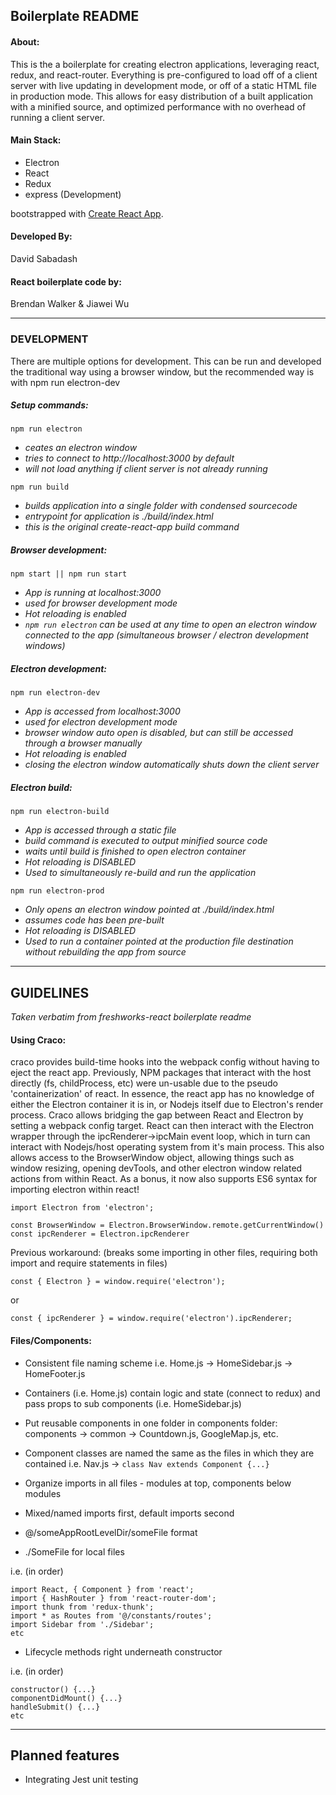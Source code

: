 ## Boilerplate README

#### About:

This is the a boilerplate for creating electron applications, leveraging react, redux, and react-router.
Everything is pre-configured to load off of a client server with live updating in development mode, or off of a static HTML file in production mode.
This allows for easy distribution of a built application with a minified source, and optimized performance with no overhead of running a client server.

#### Main Stack:

- Electron
- React
- Redux
- express (Development)

bootstrapped with [Create React App](https://github.com/facebook/create-react-app).

#### Developed By:

David Sabadash

#### React boilerplate code by:
Brendan Walker & Jiawei Wu

---
### DEVELOPMENT

There are multiple options for development. This can be run and developed the traditional way using a browser window,
but the recommended way is with npm run electron-dev 

##### Setup commands:

`npm run electron`
- *ceates an electron window*
- *tries to connect to http://localhost:3000 by default*
- *will not load anything if client server is not already running*

`npm run build`
- *builds application into a single folder with condensed sourcecode*
- *entrypoint for application is ./build/index.html*
- *this is the original create-react-app build command*

##### Browser development:

`npm start || npm run start`

- *App is running at localhost:3000*
- *used for browser development mode*
- *Hot reloading is enabled*
- *`npm run electron` can be used at any time to open an electron window connected to the app (simultaneous browser / electron development windows)*

##### Electron development:

`npm run electron-dev`

- *App is accessed from localhost:3000*
- *used for electron development mode*
- *browser window auto open is disabled, but can still be accessed through a browser manually*
- *Hot reloading is enabled*
- *closing the electron window automatically shuts down the client server*

##### Electron build:

`npm run electron-build`

- *App is accessed through a static file*
- *build command is executed to output minified source code*
- *waits until build is finished to open electron container*
- *Hot reloading is DISABLED*
- *Used to simultaneously re-build and run the application*

`npm run electron-prod`

- *Only opens an electron window pointed at ./build/index.html*
- *assumes code has been pre-built*
- *Hot reloading is DISABLED*
- *Used to run a container pointed at the production file destination without rebuilding the app from source*

---

## GUIDELINES
*Taken verbatim from freshworks-react boilerplate readme*

#### Using Craco:
craco provides build-time hooks into the webpack config without having to eject the react app.
Previously, NPM packages that interact with the host directly (fs, childProcess, etc) were un-usable
due to the pseudo 'containerization' of react. In essence, the react app has no knowledge of either the
Electron container it is in, or Nodejs itself due to Electron's render process. Craco allows bridging the gap
between React and Electron by setting a webpack config target. React can then interact with the Electron wrapper
through the ipcRenderer->ipcMain event loop, which in turn can interact with Nodejs/host operating system from it's
main process. This also allows access to the BrowserWindow object, allowing things such as window resizing,
opening devTools, and other electron window related actions from within React.
As a bonus, it now also supports ES6 syntax for importing electron within react! 
```
import Electron from 'electron';

const BrowserWindow = Electron.BrowserWindow.remote.getCurrentWindow()
const ipcRenderer = Electron.ipcRenderer
```
Previous workaround: (breaks some importing in other files, requiring both import and require statements in files)
```
const { Electron } = window.require('electron');
```
or
```
const { ipcRenderer } = window.require('electron').ipcRenderer;
```


#### Files/Components:

- Consistent file naming scheme
i.e. Home.js -> HomeSidebar.js -> HomeFooter.js

- Containers (i.e. Home.js) contain logic and state (connect to redux) and pass props to sub components (i.e. HomeSidebar.js)

- Put reusable components in one folder in components folder: components -> common -> Countdown.js, GoogleMap.js, etc.

- Component classes are named the same as the files in which they are contained
i.e. Nav.js -> ```class Nav extends Component {...}```

- Organize imports in all files - modules at top, components below modules
- Mixed/named imports first, default imports second
- @/someAppRootLevelDir/someFile format
- ./SomeFile for local files

i.e. (in order) 

~~~
import React, { Component } from 'react';
import { HashRouter } from 'react-router-dom';
import thunk from 'redux-thunk';
import * as Routes from '@/constants/routes';
import Sidebar from './Sidebar';
etc
~~~

- Lifecycle methods right underneath constructor

i.e. (in order) 

~~~
constructor() {...}
componentDidMount() {...}
handleSubmit() {...}
etc
~~~

---

## Planned features
- Integrating Jest unit testing
